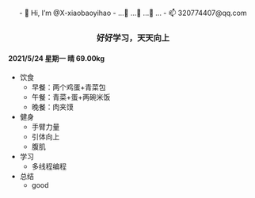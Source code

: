 <center>
- 👋 Hi, I’m @X-xiaobaoyihao
- ...👀 ...🌱  ...💞️  ...
- 📫 320774407@qq.com
</center>









<center>
<h3>好好学习，天天向上</h3>
</center>




#### 2021/5/24 星期一 晴 69.00kg

- 饮食
  - 早餐：两个鸡蛋+青菜包
  - 午餐：青菜+蛋+两碗米饭
  - 晚餐：肉夹馍
- 健身
  - 手臂力量
  - 引体向上
  - 腹肌
- 学习
  - 多线程编程
- 总结
  - good



